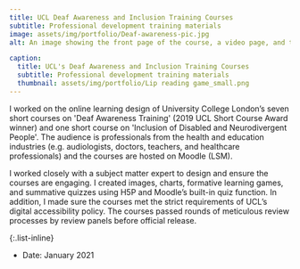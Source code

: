 ```yaml
---
title: UCL Deaf Awareness and Inclusion Training Courses
subtitle: Professional development training materials
image: assets/img/portfolio/Deaf-awareness-pic.jpg
alt: An image showing the front page of the course, a video page, and the page with a lip-reading game.

caption:
  title: UCL's Deaf Awareness and Inclusion Training Courses
  subtitle: Professional development training materials
  thumbnail: assets/img/portfolio/Lip reading game_small.png
---
```

I worked on the online learning design of University College London’s seven short courses on 'Deaf Awareness Training' (2019 UCL Short Course Award winner) and one short course on 'Inclusion of Disabled and Neurodivergent People'. The audience is professionals from the health and education industries (e.g. audiologists, doctors, teachers, and healthcare professionals) and the courses are hosted on Moodle (LSM).

I worked closely with a subject matter expert to design and ensure the courses are engaging. I created images, charts, formative learning games, and summative quizzes using H5P and Moodle’s built-in quiz function. In addition, I made sure the courses met the strict requirements of UCL’s digital accessibility policy. The courses passed rounds of meticulous review processes by review panels before official release.

{:.list-inline}
- Date: January 2021
